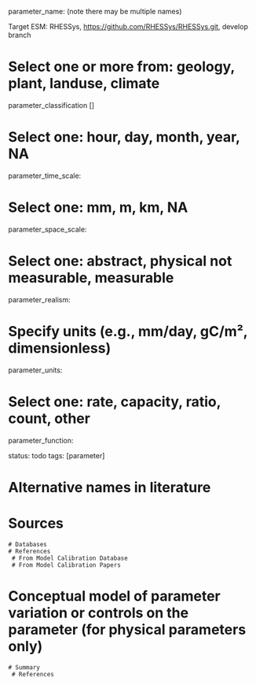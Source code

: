 
parameter_name: 
(note there may be multiple names)

Target ESM: RHESSys, https://github.com/RHESSys/RHESSys.git, develop branch 


# Select one or more from: geology, plant, landuse, climate
parameter_classification []

# Select one: hour, day, month, year, NA
parameter_time_scale: 

# Select one: mm, m, km, NA
parameter_space_scale: 

# Select one: abstract, physical not measurable, measurable
parameter_realism: 

# Specify units (e.g., mm/day, gC/m², dimensionless)
parameter_units: 

# Select one: rate, capacity, ratio, count, other
parameter_function: 

status: todo
tags: [parameter]


# Alternative names in literature
# Sources
	# Databases
	# References
	 # From Model Calibration Database
	 # From Model Calibration Papers

# Conceptual model of parameter variation or controls on the parameter  (for physical parameters only)
	# Summary
	 # References

